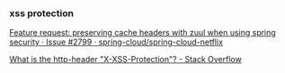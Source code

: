 ### xss protection


[Feature request: preserving cache headers with zuul when using spring security · Issue #2799 · spring-cloud/spring-cloud-netflix](https://github.com/spring-cloud/spring-cloud-netflix/issues/2799 "Feature request: preserving cache headers with zuul when using spring security · Issue #2799 · spring-cloud/spring-cloud-netflix")



[What is the http-header &quot;X-XSS-Protection&quot;? - Stack Overflow](https://stackoverflow.com/questions/9090577/what-is-the-http-header-x-xss-protection "What is the http-header &quot;X-XSS-Protection&quot;? - Stack Overflow")


 

```

```

